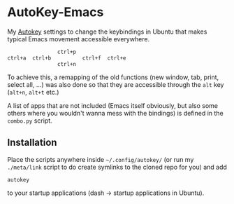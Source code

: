 AutoKey-Emacs
==============

My [Autokey](https://apps.ubuntu.com/cat/applications/autokey-gtk/) settings to change the keybindings in Ubuntu that makes typical Emacs movement accessible everywhere.

                    ctrl+p
    ctrl+a  ctrl+b          ctrl+f  ctrl+e
                    ctrl+n

To achieve this, a remapping of the old functions (new window, tab, print, select all, ...) was also done so that they are accessible through the `alt` key (`alt+n`, `alt+t` etc.)

A list of apps that are not included (Emacs itself obviously, but also some others where you wouldn't wanna mess with the bindings) is defined in the `combo.py` script.

Installation
------------
Place the scripts anywhere inside `~/.config/autokey/` (or run my `./meta/link` script to do create symlinks to the cloned repo for you) and add

    autokey

to your startup applications (dash -> startup applications in Ubuntu).